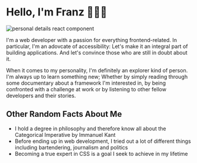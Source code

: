 
# Hello, I'm Franz 👨🏼‍💻

![personal details react component](https://user-images.githubusercontent.com/78586991/228518310-828f984f-7be4-46f5-b76a-19fa25adb80e.svg)

I'm a web developer with a passion for everything frontend-related. In particular, I'm an adovcate of accessibility: Let's make it an integral part of building applications. And let's convince those who are still in doubt about it. 

When it comes to my personality, I'm definitely an explorer kind of person. I'm always up to learn something new; Whether by simply reading through some documentary about a framework I'm interested in, by being confronted with a challenge at work or by listening to other fellow developers and their stories.

## Other Random Facts About Me

- I hold a degree in philosophy and therefore know all about the Categorical Imperative by Immanuel Kant
- Before ending up in web development, I tried out a lot of different things including bartendering, journalism and politics
- Becoming a true expert in CSS is a goal I seek to achieve in my lifetime 
